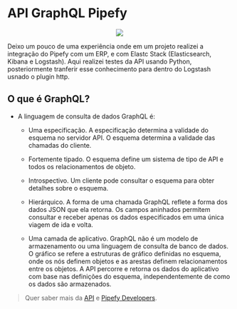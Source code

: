 # API GraphQL Pipefy

<p align="center">
    <img src="https://media2.giphy.com/media/1iv9rfagDFWE5CP8Im/200w.gif">
</p>

Deixo um pouco de uma experiência onde em um projeto realizei a integração do Pipefy com um ERP, e com Elastc Stack (Elasticsearch, Kibana e Logstash). Aqui realizei testes da API usando Python, posteriormente tranferir esse conhecimento para dentro do Logstash usnado o plugin http.

## O que é GraphQL?

* A linguagem de consulta de dados GraphQL é:

    * Uma especificação. A especificação determina a validade do esquema no servidor API. O esquema determina a validade das chamadas do cliente.

    * Fortemente tipado. O esquema define um sistema de tipo de API e todos os relacionamentos de objeto.

    * Introspectivo. Um cliente pode consultar o esquema para obter detalhes sobre o esquema.

    * Hierárquico. A forma de uma chamada GraphQL reflete a forma dos dados JSON que ela retorna. Os campos aninhados permitem consultar e receber  apenas os dados especificados em uma única viagem de ida e volta.

    * Uma camada de aplicativo. GraphQL não é um modelo de armazenamento ou uma linguagem de consulta de banco de dados. O gráfico se refere a estruturas de gráfico definidas no esquema, onde os nós definem objetos e as arestas definem relacionamentos entre os objetos. A API percorre e retorna os dados do aplicativo com base nas definições do esquema, independentemente de como os dados são armazenados.

>Quer saber mais da [API](https://developers.pipefy.com/reference/what-is-graphql) e [Pipefy Developers](https://api-docs.pipefy.com/reference/overview/Card/).
